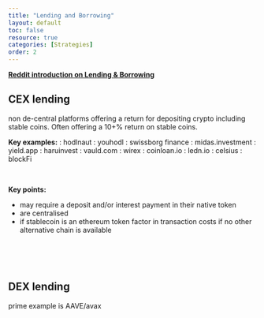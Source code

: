 ```yaml
---
title: "Lending and Borrowing"
layout: default
toc: false
resource: true 
categories: [Strategies]
order: 2
---
```


**[Reddit introduction on Lending & Borrowing](https://www.reddit.com/r/CryptoCurrency/comments/mnzv1c/defi_explained_lending_borrowing/)**

## CEX lending
non de-central platforms offering a return for depositing crypto including stable coins. Often offering a 10+% return on stable coins.

**Key examples:**
:   hodlnaut
:   youhodl
:   swissborg finance
:   midas.investment
:   yield.app
:   haruinvest
:   vauld.com
:   wirex
:   coinloan.io
:   ledn.io
:   celsius
:   blockFi

<br>

**Key points:**
*   may require a deposit and/or interest payment in their native token
*   are centralised
*   if stablecoin is an ethereum token factor in transaction costs if no other alternative chain is available

<br><br><br>

## DEX lending
prime example is AAVE/avax
